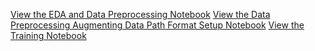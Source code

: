[View the EDA and Data Preprocessing Notebook](https://nbviewer.org/github/xia0gui/YOLOv8-Classification-Pneumothorax/blob/main/1_EDA_DataPreprocessing.ipynb)
[View the Data Preprocessing Augmenting Data Path Format Setup Notebook](https://nbviewer.org/github/xia0gui/YOLOv8-Classification-Pneumothorax/blob/main/2_datapreprocessing_augmenting_datapathformatsetup.ipynb)
[View the Training Notebook](https://nbviewer.org/github/xia0gui/YOLOv8-Classification-Pneumothorax/blob/main/2_datapreprocessing_augmenting_datapathformatsetup.ipynb)
